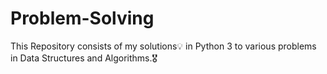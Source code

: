 # Problem-Solving
This Repository consists of my solutions💡 in Python 3 to various problems in Data Structures and Algorithms.🎖️
